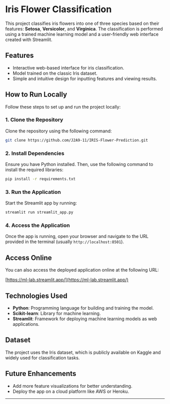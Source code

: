 
# Iris Flower Classification

This project classifies iris flowers into one of three species based on their features: **Setosa**, **Versicolor**, and **Virginica**. The classification is performed using a trained machine learning model and a user-friendly web interface created with Streamlit.

## Features

- Interactive web-based interface for iris classification.
- Model trained on the classic Iris dataset.
- Simple and intuitive design for inputting features and viewing results.

## How to Run Locally

Follow these steps to set up and run the project locally:

### 1. Clone the Repository

Clone the repository using the following command:

```bash
git clone https://github.com/J2A9-11/IRIS-Flower-Prediction.git
```

### 2. Install Dependencies

Ensure you have Python installed. Then, use the following command to install the required libraries:

```bash
pip install -r requirements.txt
```

### 3. Run the Application

Start the Streamlit app by running:

```bash
streamlit run streamlit_app.py
```

### 4. Access the Application

Once the app is running, open your browser and navigate to the URL provided in the terminal (usually `http://localhost:8501`).

## Access Online

You can also access the deployed application online at the following URL:

[https://ml-lab.streamlit.app/](https://ml-lab.streamlit.app/)

## Technologies Used

- **Python**: Programming language for building and training the model.
- **Scikit-learn**: Library for machine learning.
- **Streamlit**: Framework for deploying machine learning models as web applications.

## Dataset

The project uses the Iris dataset, which is publicly available on Kaggle and widely used for classification tasks.

## Future Enhancements

- Add more feature visualizations for better understanding.
- Deploy the app on a cloud platform like AWS or Heroku.

---

